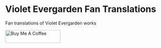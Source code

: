 # Violet Evergarden Fan Translations
Fan translations of Violet Evergarden works

<a href="https://www.buymeacoffee.com/vivianng" target="_blank"><img src="https://cdn.buymeacoffee.com/buttons/default-orange.png" alt="Buy Me A Coffee" height="41" width="174"></a>
